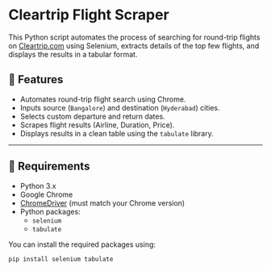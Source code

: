 # Cleartrip Flight Scraper

This Python script automates the process of searching for round-trip flights on [Cleartrip.com](https://www.cleartrip.com) using Selenium, extracts details of the top few flights, and displays the results in a tabular format.

## 🚀 Features

- Automates round-trip flight search using Chrome.
- Inputs source (`Bangalore`) and destination (`Hyderabad`) cities.
- Selects custom departure and return dates.
- Scrapes flight results (Airline, Duration, Price).
- Displays results in a clean table using the `tabulate` library.

---

## 🧰 Requirements

- Python 3.x
- Google Chrome
- [ChromeDriver](https://sites.google.com/a/chromium.org/chromedriver/) (must match your Chrome version)
- Python packages:
  - `selenium`
  - `tabulate`

You can install the required packages using:

```bash
pip install selenium tabulate
